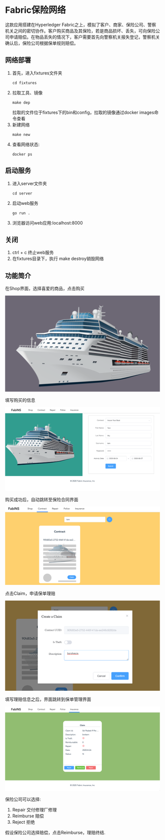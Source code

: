 # Fabric保险网络
这款应用搭建在Hyperledger Fabric之上，模拟了客户、商家、保险公司、警察机关之间的密切协作。客户购买商品及其保险，若是商品损坏、丢失，可向保险公司申请赔偿。在物品丢失的情况下，客户需要首先向警察机关报失登记，警察机关确认后，保险公司根据保单规则赔偿。

## 网络部署
1. 首先，进入fixtures文件夹
   ```
   cd fixtures
   ```
2. 拉取工具、镜像
   ```
   make dep
   ```
    拉取的文件位于fixtures下的bin和config，拉取的镜像通过docker images命令查看
3. 新建网络
   ```
   make new
   ```
4. 查看网络状态:
    ```
    docker ps
    ```

## 启动服务
1. 进入server文件夹
   ```
   cd server
   ```
2. 启动web服务
   ```
   go run .
   ```
3. 浏览器访问web应用:localhost:8000

## 关闭
1. ctrl + c 终止web服务
2. 在fixtures目录下，执行 make destroy销毁网络

## 功能简介
在Shop界面，选择喜爱的商品，点击购买

![s1](/showcase/s1.png)

填写购买的信息

![s2](/showcase/s2.png)

购买成功后，自动跳转至保险合同界面

![s3](/showcase/s3.png)

点击Claim，申请保单理赔

![s4](/showcase/s4.png)

填写理赔信息之后，界面跳转到保单管理界面

![s5](/showcase/s5.png)

保险公司可以选择:
1. Repair 交付修理厂修理
2. Reimburse 赔偿
3. Reject 拒绝
   
假设保险公司选择赔偿，点击Reimburse，理赔终结.

